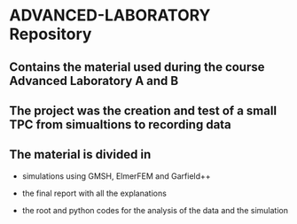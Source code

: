 # ADVANCED-LABORATORY Repository

## Contains the material used during the course Advanced Laboratory A and B 

## The project was the creation and test of a small TPC from simualtions to recording data

## The material is divided in 

- simulations using GMSH, ElmerFEM and Garfield++

- the final report with all the explanations

- the root and python codes for the analysis of the data and the simulation
